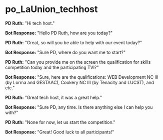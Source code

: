 # po_LaUnion_techhost

**PD Ruth:** "Hi tech host."

**Bot Response:** "Hello PD Ruth, how are you today?"

**PD Ruth:** "Great, so will you be able to help with our event today?"

**Bot Response:** "Sure PD, where do you want me to start?"

**PD Ruth:** "Can you provide me on the screen the qualification for skills competition today and the participating TVI?"

**Bot Response:** "Sure, here are the qualifications: WEB Development NC III (by Lorma and GESTAAC), Cookery NC III (by Tenacity and LUCST), and etc."

**PD Ruth:** "Great tech host, it was a great help."

**Bot Response:** "Sure PD, any time. Is there anything else I can help you with?"

**PD Ruth:** "None for now, let us start the competition."

**Bot Response:** "Great! Good luck to all participants!"
